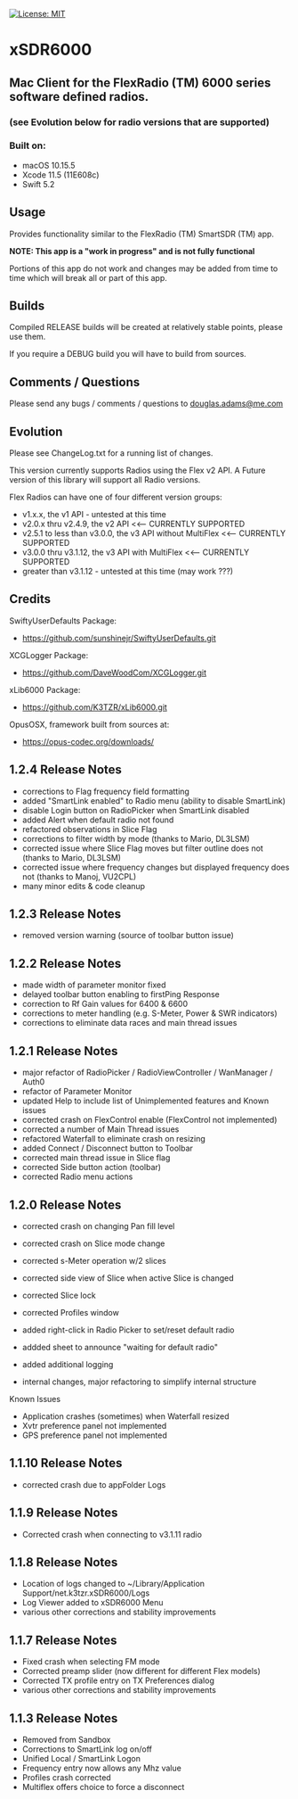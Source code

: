 [![License: MIT](https://img.shields.io/badge/License-MIT-yellow.svg)](https://en.wikipedia.org/wiki/MIT_License)

# xSDR6000
## Mac Client for the FlexRadio (TM) 6000 series software defined radios.
###      (see Evolution below for radio versions that are supported)

### Built on:

*  macOS 10.15.5
*  Xcode 11.5 (11E608c)
*  Swift 5.2


## Usage

Provides functionality similar to the FlexRadio (TM) SmartSDR (TM) app.

**NOTE: This app is a "work in progress" and is not fully functional**  

Portions of this app do not work and changes may be added from time to time which will break all or part of this app.  


## Builds

Compiled RELEASE builds will be created at relatively stable points, please use them.  

If you require a DEBUG build you will have to build from sources. 


## Comments / Questions

Please send any bugs / comments / questions to douglas.adams@me.com


## Evolution

Please see ChangeLog.txt for a running list of changes.

This version currently supports Radios using the Flex v2 API. A Future version of this library will support all Radio versions.

Flex Radios can have one of four different version groups:
*  v1.x.x, the v1 API - untested at this time
*  v2.0.x thru v2.4.9, the v2 API <<-- CURRENTLY SUPPORTED
*  v2.5.1 to less than v3.0.0, the v3 API without MultiFlex <<-- CURRENTLY SUPPORTED
*  v3.0.0 thru v3.1.12, the v3 API with MultiFlex <<-- CURRENTLY SUPPORTED
*  greater than v3.1.12 - untested at this time (may work ???)


## Credits

SwiftyUserDefaults Package:

* https://github.com/sunshinejr/SwiftyUserDefaults.git

XCGLogger Package:

* https://github.com/DaveWoodCom/XCGLogger.git

xLib6000 Package:

* https://github.com/K3TZR/xLib6000.git

OpusOSX, framework built from sources at:

* https://opus-codec.org/downloads/


## 1.2.4 Release Notes

* corrections to Flag frequency field formatting
* added "SmartLink enabled" to Radio menu (ability to disable SmartLink)
* disable Login button on RadioPicker when SmartLink disabled
* added Alert when default radio not found
* refactored observations in Slice Flag
* corrections to filter width by mode (thanks to Mario, DL3LSM)
* corrected issue where Slice Flag moves but filter outline does not (thanks to Mario, DL3LSM)
* corrected issue where frequency changes but displayed frequency does not (thanks to Manoj, VU2CPL)
* many minor edits & code cleanup


## 1.2.3 Release Notes

* removed version warning (source of toolbar button issue)


## 1.2.2 Release Notes

* made width of parameter monitor fixed
* delayed toolbar button enabling to firstPing Response
* correction to Rf Gain values for 6400 & 6600
* corrections to meter handling (e.g. S-Meter, Power & SWR indicators)
* corrections to eliminate data races and main thread issues


## 1.2.1 Release Notes

* major refactor of RadioPicker / RadioViewController / WanManager / Auth0
* refactor of Parameter Monitor
* updated Help to include list of Unimplemented features and Known issues
* corrected crash on FlexControl enable (FlexControl not implemented)
* corrected a number of Main Thread issues
* refactored Waterfall to eliminate crash on resizing
* added Connect / Disconnect button to Toolbar
* corrected main thread issue in Slice flag
* corrected Side button action (toolbar)
* corrected Radio menu actions


## 1.2.0 Release Notes

* corrected crash on changing Pan fill level
* corrected crash on Slice mode change
* corrected s-Meter operation w/2 slices
* corrected side view of Slice when active Slice is changed
* corrected Slice lock
* corrected Profiles window
* added right-click in Radio Picker to set/reset default radio
* addded sheet to announce "waiting for default radio"
* added additional logging

* internal changes, major refactoring to simplify internal structure

Known Issues

* Application crashes (sometimes) when Waterfall resized
* Xvtr preference panel not implemented
* GPS preference panel not implemented

## 1.1.10 Release Notes

* corrected crash due to appFolder Logs 

## 1.1.9 Release Notes

* Corrected crash when connecting to v3.1.11 radio

## 1.1.8 Release Notes

* Location of logs changed to ~/Library/Application Support/net.k3tzr.xSDR6000/Logs
* Log Viewer added to xSDR6000 Menu
* various other corrections and stability improvements

## 1.1.7 Release Notes

* Fixed crash when selecting FM mode
* Corrected preamp slider (now different for different Flex models)
* Corrected TX profile entry on TX Preferences dialog
* various other corrections and stability improvements

## 1.1.3 Release Notes

* Removed from Sandbox
* Corrections to SmartLink log on/off
* Unified Local / SmartLink Logon
* Frequency entry now allows any Mhz value
* Profiles crash corrected
* Multiflex offers choice to force a disconnect




